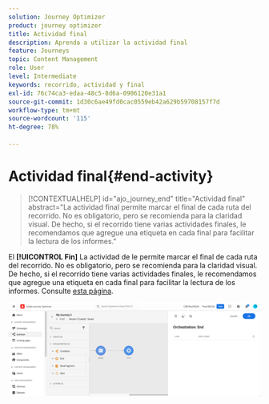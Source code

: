 ```yaml
---
solution: Journey Optimizer
product: journey optimizer
title: Actividad final
description: Aprenda a utilizar la actividad final
feature: Journeys
topic: Content Management
role: User
level: Intermediate
keywords: recorrido, actividad y final
exl-id: 76c74ca3-edaa-48c5-8d6a-0906120e31a1
source-git-commit: 1d30c6ae49fd0cac0559eb42a629b59708157f7d
workflow-type: tm+mt
source-wordcount: '115'
ht-degree: 78%

---
```


# Actividad final{#end-activity}

>[!CONTEXTUALHELP]
>id="ajo_journey_end"
>title="Actividad final"
>abstract="La actividad final permite marcar el final de cada ruta del recorrido. No es obligatorio, pero se recomienda para la claridad visual. De hecho, si el recorrido tiene varias actividades finales, le recomendamos que agregue una etiqueta en cada final para facilitar la lectura de los informes."

El **[!UICONTROL Fin]** La actividad de le permite marcar el final de cada ruta del recorrido. No es obligatorio, pero se recomienda para la claridad visual. De hecho, si el recorrido tiene varias actividades finales, le recomendamos que agregue una etiqueta en cada final para facilitar la lectura de los informes. Consulte [esta página](../reports/live-report.md).

![](assets/journey54.png)

